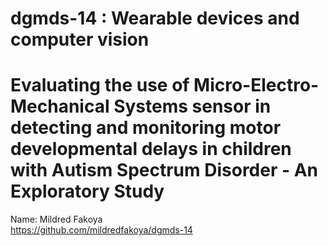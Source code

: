 # dgmds-14 : Wearable devices and computer vision
# Evaluating the use of Micro-Electro-Mechanical Systems sensor in detecting and monitoring motor developmental delays in children with Autism Spectrum Disorder - An Exploratory Study
Name:  Mildred Fakoya  
https://github.com/mildredfakoya/dgmds-14  

